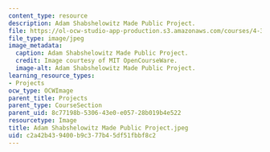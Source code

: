 ```yaml
---
content_type: resource
description: Adam Shabshelowitz Made Public Project.
file: https://ol-ocw-studio-app-production.s3.amazonaws.com/courses/4-301-introduction-to-the-visual-arts-spring-2007/c2a42b439400b9c377b45df51fbbf8c2_AdamShabshelowitzMadePublicProject.jpeg
file_type: image/jpeg
image_metadata:
  caption: Adam Shabshelowitz Made Public Project.
  credit: Image courtesy of MIT OpenCourseWare.
  image-alt: Adam Shabshelowitz Made Public Project.
learning_resource_types:
- Projects
ocw_type: OCWImage
parent_title: Projects
parent_type: CourseSection
parent_uid: 8c77198b-5306-43e0-e057-28b019b4e522
resourcetype: Image
title: Adam Shabshelowitz Made Public Project.jpeg
uid: c2a42b43-9400-b9c3-77b4-5df51fbbf8c2
---
```

